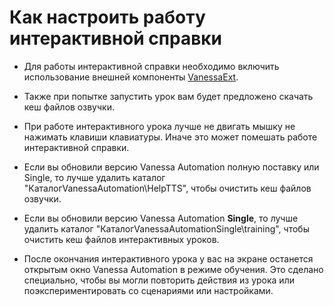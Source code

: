 ﻿# Как настроить работу интерактивной справки

* Для работы интерактивной справки необходимо включить использование внешней компоненты [VanessaExt](https://github.com/lintest/VanessaExt/releases).

* Также при попытке запустить урок вам будет предложено скачать кеш файлов озвучки.

* При работе интерактивного урока лучше не двигать мышку не нажимать клавиши клавиатуры. Иначе это может помешать работе интерактивной справки.

* Если вы обновили версию Vanessa Automation полную поставку или Single, то лучше удалить каталог "КаталогVanessaAutomation\HelpTTS", чтобы очистить кеш файлов озвучки.

* Если вы обновили версию Vanessa Automation **Single**, то лучше удалить каталог "КаталогVanessaAutomationSingle\training", чтобы очистить кеш файлов интерактивных уроков.

* После окончания интерактивного урока у вас на экране останется открытым окно Vanessa Automation в режиме обучения. Это сделано специально, чтобы вы могли повторить действия из урока или поэкспериментировать со сценариями или настройками.
